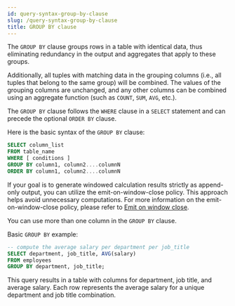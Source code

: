 ```yaml
---
id: query-syntax-group-by-clause
slug: /query-syntax-group-by-clause
title: GROUP BY clause
---
```


The `GROUP BY` clause groups rows in a table with identical data, thus eliminating redundancy in the output and aggregates that apply to these groups.

Additionally, all tuples with matching data in the grouping columns (i.e., all tuples that belong to the same group) will be combined. The values of the grouping columns are unchanged, and any other columns can be combined using an aggregate function (such as `COUNT`, `SUM`, `AVG`, etc.).

The `GROUP BY` clause follows the `WHERE` clause in a `SELECT` statement and can precede the optional `ORDER BY` clause.

Here is the basic syntax of the `GROUP BY` clause:

```sql
SELECT column_list
FROM table_name
WHERE [ conditions ]
GROUP BY column1, column2....columnN
ORDER BY column1, column2....columnN
```

If your goal is to generate windowed calculation results strictly as append-only output, you can utilize the emit-on-window-close policy. This approach helps avoid unnecessary computations. For more information on the emit-on-window-close policy, please refer to [Emit on window close](/transform/emit-on-window-close.md).

You can use more than one column in the `GROUP BY` clause.

Basic `GROUP BY` example:

```sql
-- compute the average salary per department per job_title
SELECT department, job_title, AVG(salary)
FROM employees
GROUP BY department, job_title;
```

This query results in a table with columns for department, job title, and average salary. Each row represents the average salary for a unique department and job title combination.
